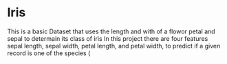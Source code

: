 # Iris

This is a basic Dataset that uses the length and with of a flowor petal and sepal to determain its class of iris
In this project there are four features sepal length, sepal width, petal length, and petal width, to predict if a given record is one of the species (
